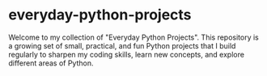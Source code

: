 # everyday-python-projects
Welcome to my collection of  "Everyday Python Projects".  This repository is a growing set of small, practical, and fun Python projects that I build regularly to sharpen my coding skills, learn new concepts, and explore different areas of Python.
